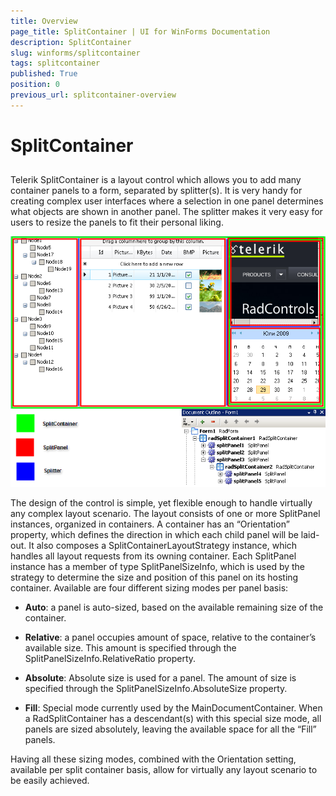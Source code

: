 ```yaml
---
title: Overview
page_title: SplitContainer | UI for WinForms Documentation
description: SplitContainer
slug: winforms/splitcontainer
tags: splitcontainer
published: True
position: 0
previous_url: splitcontainer-overview
---
```


# SplitContainer

## 

Telerik SplitContainer is a layout control which allows you to add many container panels to a form, separated by splitter(s). It is very handy for creating complex user interfaces where a selection in one panel determines what objects are shown in another panel. The splitter makes it very easy for users to resize the panels to fit their personal liking.

![splitcontainer-overview 001](images/splitcontainer-overview001.png)

The design of the control is simple, yet flexible enough to handle virtually any complex layout scenario. The layout consists of one or more SplitPanel instances, organized in containers. A container has an “Orientation” property, which defines the direction in which each child panel will be laid-out. It also composes a SplitContainerLayoutStrategy instance, which handles all layout requests from its owning container. Each SplitPanel instance has a member of type SplitPanelSizeInfo, which is used by the strategy to determine the size and position of this panel on its hosting container. Available are four different sizing modes per panel basis:

* __Auto__: a panel is auto-sized, based on the available remaining size of the container.

* __Relative__: a panel occupies amount of space, relative to the container’s available size. This amount is specified through the SplitPanelSizeInfo.RelativeRatio property.

* __Absolute__: Absolute size is used for a panel. The amount of size is specified through the SplitPanelSizeInfo.AbsoluteSize property.

* __Fill__: Special mode currently used by the MainDocumentContainer. When a RadSplitContainer has a descendant(s) with this special size mode, all panels are sized absolutely, leaving the available space for all the “Fill” panels.

Having all these sizing modes, combined with the Orientation setting, available per split container basis, allow for virtually any layout scenario to be easily achieved.




